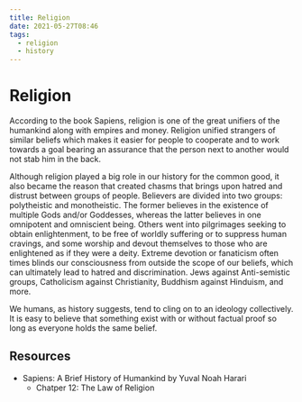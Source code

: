 ```yaml
---
title: Religion
date: 2021-05-27T08:46
tags:
  - religion
  - history
---
```



# Religion

According to the book Sapiens, religion is one of the great unifiers of the
humankind along with empires and money. Religion unified strangers of similar
beliefs which makes it easier for people to cooperate and to work towards
a goal bearing an assurance that the person next to another would not stab him
in the back.

Although religion played a big role in our history for the common good, it also
became the reason that created chasms that brings upon hatred and distrust
between groups of people. Believers are divided into two groups: polytheistic
and monotheistic. The former believes in the existence of multiple Gods and/or
Goddesses, whereas the latter believes in one omnipotent and omniscient being.
Others went into pilgrimages seeking to obtain enlightenment, to be free of
worldly suffering or to suppress human cravings, and some worship and devout
themselves to those who are enlightened as if they were a deity. Extreme
devotion or fanaticism often times blinds our consciousness from outside the
scope of our beliefs, which can ultimately lead to hatred and discrimination.
Jews against Anti-semistic groups, Catholicism against Christianity, Buddhism
against Hinduism, and more.

We humans, as history suggests, tend to cling on to an ideology collectively. It
is easy to believe that something exist with or without factual proof so long as
everyone holds the same belief.


## Resources

- Sapiens: A Brief History of Humankind by Yuval Noah Harari
  - Chatper 12: The Law of Religion
